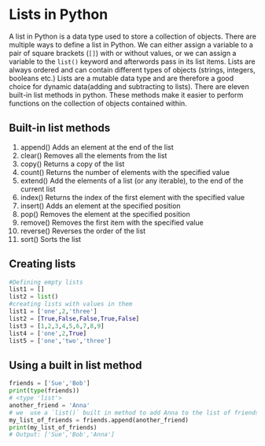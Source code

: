 <!--
---
Title:
  - "Lists in Python"
Subjects:
  - "code foundations"
  - "web development"
Tags:
  - "python"
  - "best practice"
  - "objects"
  - "arrays"
  - "data structures"
  - "data types"
  - "types"
Catalog Content:
  - "https://www.codecademy.com/learn/learn-python-3"
  - "https://www.codecademy.com/learn/learn-how-to-code"
  - "https://www.codecademy.com/catalog/language/python"
  - "https://www.codecademy.com/learn/linear-data-structures"
---
-->

# Lists in Python

A list in Python is a data type used to store a collection of objects. There are multiple ways to define a list in Python. We can either assign a variable to a pair of square brackets (`[]`) with or without  values, or we can assign a variable to the `list()` keyword and afterwords pass in its list items. Lists are always ordered and can contain different types of objects (strings, integers, booleans etc.) Lists are a mutable data type and are therefore a good choice for dynamic data(adding and subtracting to lists). There are eleven built-in list methods in python. These methods make it easier to perform functions on the collection of objects contained within.


## Built-in list methods

1. append() Adds an element at the end of the list
2. clear() Removes all the elements from the list
3. copy()  Returns a copy of the list
4. count() Returns the number of elements with the specified value
5. extend() Add the elements of a list (or any iterable), to the end of the current list
6. index() Returns the index of the first element with the specified value
7. insert() Adds an element at the specified position
8. pop() Removes the element at the specified position
9. remove() Removes the first item with the specified value
10. reverse() Reverses the order of the list
11. sort() Sorts the list

## Creating lists

```py
#Defining empty lists
list1 = [] 
list2 = list()
#creating lists with values in them
list1 = ['one',2,'three']
list2 = [True,False,False,True,False]
list3 = [1,2,3,4,5,6,7,8,9]
list4 = ['one',2,True]
list5 = ['one','two','three']
```

## Using a built in list method

```py
friends = ['Sue','Bob']
print(type(friends))
# <type 'list'>
another_friend = 'Anna'
# we  use a `list()` built in method to add Anna to the list of friends.
my_list_of_friends = friends.append(another_friend)
print(my_list_of_friends)
# Output: ['Sue','Bob','Anna']
```
